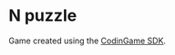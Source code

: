 # N puzzle

Game created using the [CodinGame SDK](https://github.com/CodinGame/codingame-sdk-doc).


